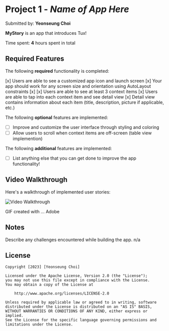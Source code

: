 # Project 1 - *Name of App Here*

Submitted by: **Yeonseung Choi**

**MyStory** is an app that introduces Tux! 

Time spent: **4** hours spent in total

## Required Features

The following **required** functionality is completed:

[x] Users are able to see a customized app icon and launch screen
[x] Your app should work for any screen size and orientation using AutoLayout constraints
    [x] 
[x] Users are able to see at least 3 context items
[x] Users are able to tap into each context item and see detail view
[x] Detail view contains information about each item (title, description, picture if applicable, etc.)
 
The following **optional** features are implemented:

- [ ] Improve and customize the user interface through styling and coloring
- [ ] Allow users to scroll when context items are off-screen (table view implemention)

The following **additional** features are implemented:

- [ ] List anything else that you can get done to improve the app functionality!

## Video Walkthrough

Here's a walkthrough of implemented user stories:

<img src='https://imgur.com/a/VEITBfC.gif' title='Video Walkthrough' width='' alt='Video Walkthrough' />
<blockquote class="imgur-embed-pub" lang="en" data-id="a/MqWwyE0" data-context="false" ><a href="//imgur.com/a/MqWwyE0"></a></blockquote><script async src="//s.imgur.com/min/embed.js" charset="utf-8"></script>

<!-- Replace this with whatever GIF tool you used! -->
GIF created with ...  Adobe
<!-- Recommended tools:
[Kap](https://getkap.co/) for macOS
[ScreenToGif](https://www.screentogif.com/) for Windows
[peek](https://github.com/phw/peek) for Linux. -->

## Notes

Describe any challenges encountered while building the app.
n/a

## License

    Copyright [2023] [Yeonseung Choi]

    Licensed under the Apache License, Version 2.0 (the "License");
    you may not use this file except in compliance with the License.
    You may obtain a copy of the License at

        http://www.apache.org/licenses/LICENSE-2.0

    Unless required by applicable law or agreed to in writing, software
    distributed under the License is distributed on an "AS IS" BASIS,
    WITHOUT WARRANTIES OR CONDITIONS OF ANY KIND, either express or implied.
    See the License for the specific language governing permissions and
    limitations under the License.
